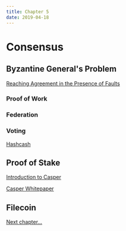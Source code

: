 ```yaml
---
title: Chapter 5
date: 2019-04-18
---
```


# Consensus

## Byzantine General's Problem

[Reaching Agreement in the Presence of Faults](https://www.microsoft.com/en-us/research/publication/reaching-agreement-presence-faults/)

### Proof of Work

### Federation

### Voting

[Hashcash](http://www.hashcash.org/)

## Proof of Stake

[Introduction to Casper](https://blog.ethereum.org/2015/08/01/introducing-casper-friendly-ghost/)

[Casper Whitepaper](https://github.com/ethereum/research/blob/master/papers/casper-basics/casper_basics.pdf)

## Filecoin

<a href="ch6.html">Next chapter...</a>
